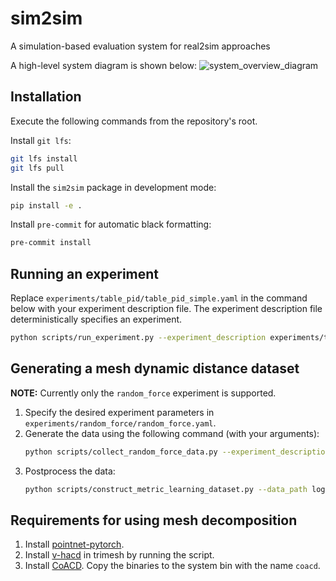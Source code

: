 # sim2sim
A simulation-based evaluation system for real2sim approaches

A high-level system diagram is shown below:
![system_overview_diagram](system_overview_diagram.png)

## Installation

Execute the following commands from the repository's root.

Install `git lfs`:

```bash
git lfs install
git lfs pull
```

Install the `sim2sim` package in development mode:

```bash
pip install -e .
```

Install `pre-commit` for automatic black formatting:
```bash
pre-commit install
```

## Running an experiment

Replace `experiments/table_pid/table_pid_simple.yaml` in the command below with your experiment description file.
The experiment description file deterministically specifies an experiment.

```bash
python scripts/run_experiment.py --experiment_description experiments/table_pid/table_pid_simple.yaml
```

## Generating a mesh dynamic distance dataset

**NOTE:** Currently only the `random_force` experiment is supported.

1. Specify the desired experiment parameters in `experiments/random_force/random_force.yaml`.
2. Generate the data using the following command (with your arguments):
    ```bash
    python scripts/collect_random_force_data.py --experiment_description experiments/random_force/random_force.yaml --logging_path      logs/metric_learning_data --num_runs_per_perturbation 10 --num_perturbations 1000
    ```
3. Postprocess the data:
    ```bash
    python scripts/construct_metric_learning_dataset.py --data_path logs/metric_learning_data
    ```

## Requirements for using mesh decomposition

1. Install [pointnet-pytorch](https://github.com/liruiw/Pointnet2_PyTorch).
2. Install [v-hacd](https://github.com/mikedh/trimesh/blob/30a423b884903905aba82408255f02dec0b33175/docker/builds/vhacd.bash) in trimesh by running the script.
3. Install [CoACD](https://github.com/liruiw/CoACD). Copy the binaries to the system bin with the name `coacd`.
